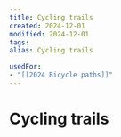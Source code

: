 ```yaml
---
title: Cycling trails
created: 2024-12-01
modified: 2024-12-01
tags: 
alias: Cycling trails

usedFor:
- "[[2024 Bicycle paths]]"
---
```

# Cycling trails
